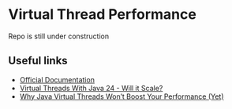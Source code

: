 # Virtual Thread Performance

Repo is still under construction

## Useful links

* [Official Documentation](https://docs.oracle.com/en/java/javase/21/core/virtual-threads.html)
* [Virtual Threads With Java 24 - Will it Scale?](https://gaetanopiazzolla.github.io/java/2025/06/18/virtualthreads-java24.html)
* [Why Java Virtual Threads Won’t Boost Your Performance (Yet)](https://medium.com/@gaborfarkasds/why-java-virtual-threads-wont-boost-your-performance-yet-b5f223650000)